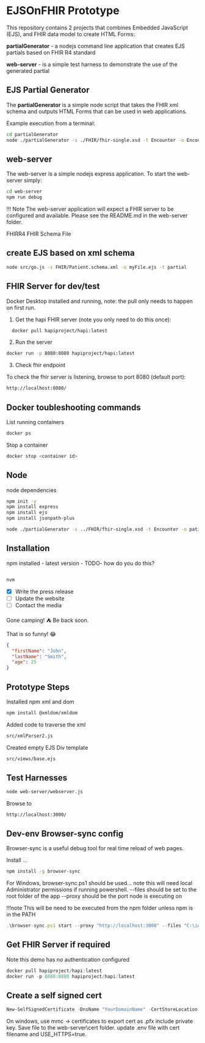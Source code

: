 # EJSOnFHIR Prototype

This repository contains 2 projects that combines Embedded JavaScript (EJS), and FHIR data model to create HTML Forms:

**partialGenerator** - a nodejs command line application that creates EJS partials based on FHIR R4 standard

**web-server** - is a simple test harness to demonstrate the use of the generated partial

## EJS Partial Generator

The **partialGenerator** is a simple node script that takes the FHIR xml schema and outputs HTML Forms that can be used in web applications.

Example execution from a terminal:

```bash
cd partialGenerator
node ./partialGenerator -s ./FHIR/fhir-single.xsd -t Encounter -o Encounter.ejs
```

## web-server

The web-server is a simple nodejs express application. To start the web-server simply:

```bash
cd web-server
npm run debug
```

!!! Note
    The web-server application will expect a FHIR server to be configured and available. Please see the README.md in the web-server folder.

FHIRR4
FHIR Schema File

## create EJS based on xml schema

```bash
node src/go.js -s FHIR/Patient.schema.xml -o myFile.ejs -t partial
```

## FHIR Server for dev/test

Docker Desktop installed and running, note: the pull only needs to happen on first run.

1. Get the hapi FHIR server (note you only need to do this once):

```bash
  docker pull hapiproject/hapi:latest
```

2. Run the server
```bash
docker run -p 8080:8080 hapiproject/hapi:latest
``` 

3. Check fhir endpoint

To check the fhir server is listening, browse to port 8080 (default port):
```bash
http://localhost:8080/
```

## Docker toubleshooting commands

List running containers
```bash
docker ps
```
Stop a container

```bash
docker stop <container id>
```


## Node

node dependencies

```bash
npm init -y
npm install express
npm install ejs
npm install jsonpath-plus
```

```bash
node ./partialGenerator -s ../FHIR/fhir-single.xsd -t Encounter -o patient.ejs 
```

## Installation

npm installed - latest version -
TODO- how do you do this?

```bash

nvm
```

- [x] Write the press release
- [ ] Update the website
- [ ] Contact the media

Gone camping! :tent: Be back soon.

That is so funny! :joy:

```json
{
  "firstName": "John",
  "lastName": "Smith",
  "age": 25
}
```

## Prototype Steps

Installed npm xml and dom

```bash
npm install @xmldom/xmldom
```

Added code to traverse the xml

```bash
src/xmlParser2.js
```

Created empty EJS Div template

```bash
src/views/base.ejs
```

## Test Harnesses

```bash
node web-server/webserver.js
```

Browse to

```url
http://localhost:3000/
```



## Dev-env Browser-sync config

Browser-sync is a useful debug tool for real time reload of web pages.

Install ...
```bash
npm install -g browser-sync
```

For Windows, browser-sync.ps1 should be used... note this will need local Administrator permissions if running powershell.
--files should be set to the root folder of the app
--proxy should be the port node is executing on

!!!note This will be need to be executed from the npm folder unless npm is in the PATH

```js
.\browser-sync.ps1 start --proxy "http://localhost:3000" --files "C:\inchware\repo\uni\ip\ejsOnFHIR"  --no-notify

```

## Get FHIR Server if required

Note this demo has no authentication configured

```js
docker pull hapiproject/hapi:latest
docker run -p 8080:8080 hapiproject/hapi:latest
```

## Create a self signed cert

```powershell
New-SelfSignedCertificate -DnsName "YourDomainName" -CertStoreLocation "cert:\LocalMachine\My"
```

On windows, use mmc -> certificates to export cert as .pfx include private key. Save file to the web-server\cert folder. 
update .env file with cert filename and USE_HTTPS=true.